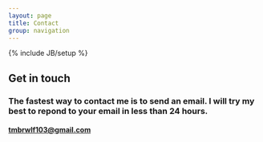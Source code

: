 ```yaml
---
layout: page
title: Contact
group: navigation
---
```

{% include JB/setup %}

## Get in touch

### The fastest way to contact me is to send an email.  I will try my best to repond to your email in less than 24 hours.

#### tmbrwlf103@gmail.com
